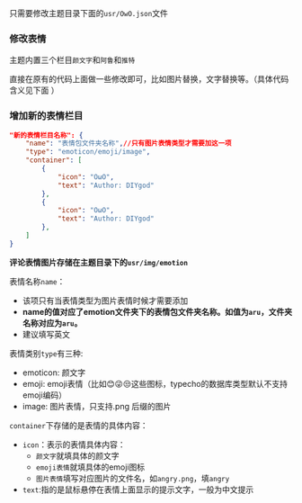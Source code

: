 只需要修改主题目录下面的`usr/OwO.json`文件

### 修改表情

主题内置三个栏目`颜文字`和`阿鲁`和`推特`

直接在原有的代码上面做一些修改即可，比如图片替换，文字替换等。（具体代码含义见下面    ）

### 增加新的表情栏目

```json
"新的表情栏目名称": {
    "name": "表情包文件夹名称",//只有图片表情类型才需要加这一项
    "type": "emoticon/emoji/image",
    "container": [
        {
            "icon": "OωO",
            "text": "Author: DIYgod"
        },
        {
            "icon": "OωO",
            "text": "Author: DIYgod"
        },
    ]
}
```

**评论表情图片存储在主题目录下的`usr/img/emotion`**

表情名称`name`：

* 该项只有当表情类型为图片表情时候才需要添加
* **name的值对应了emotion文件夹下的表情包文件夹名称。如值为`aru`，文件夹名称对应为`aru`。**
* 建议填写英文

表情类别`type`有三种:

* emoticon: 颜文字
* emoji: emoji表情（比如😊😜😒这些图标，typecho的数据库类型默认不支持emoji编码）
* image: 图片表情，只支持.png 后缀的图片

`container`下存储的是表情的具体内容：

* `icon`：表示的表情具体内容：
    * `颜文字`就填具体的颜文字
    * `emoji表情`就填具体的emoji图标
    * `图片表情`填写对应图片的文件名，如`angry.png`，填`angry`
* `text`:指的是鼠标悬停在表情上面显示的提示文字，一般为中文提示


